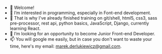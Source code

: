 - 👋 Welcome!
- 👀 I’m interested in programming, especially in Font-end development.
- 🌱 That is why I've already finished training on git/shell, html5, css3, sass pre-processor, rest api, python basics, JavaScript, Django, currently learning React.
- 💞️ I’m looking for an opportunity to become Junior Front-end Developer.
- 📫 You will google me easily, but in case you don't want to waste your time, here's my email: marek.derlukiewicz@gmail.com.
